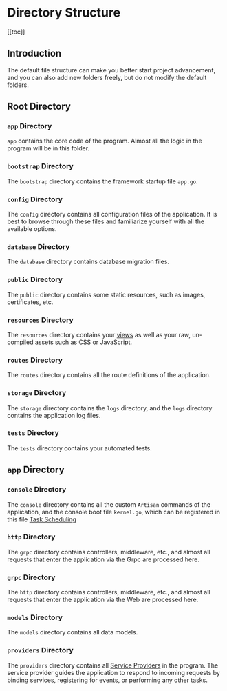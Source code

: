 # Directory Structure

[[toc]]

## Introduction

The default file structure can make you better start project advancement, and you can also add new folders freely, but
do not modify the default folders.

## Root Directory

### `app` Directory

`app` contains the core code of the program. Almost all the logic in the program will be in this folder.

### `bootstrap` Directory

The `bootstrap` directory contains the framework startup file `app.go`.

### `config` Directory

The `config` directory contains all configuration files of the application. It is best to browse through these files and
familiarize yourself with all the available options.

### `database` Directory

The `database` directory contains database migration files.

### `public` Directory

The `public` directory contains some static resources, such as images, certificates, etc.

### `resources` Directory

The `resources` directory contains your [views](../basic/views) as well as your raw, un-compiled assets such as
CSS or JavaScript.

### `routes` Directory

The `routes` directory contains all the route definitions of the application.

### `storage` Directory

The `storage` directory contains the `logs` directory, and the `logs` directory contains the application log files.

### `tests` Directory

The `tests` directory contains your automated tests.

## `app` Directory

### `console` Directory

The `console` directory contains all the custom `Artisan` commands of the application, and the console boot file
`kernel.go`, which can be registered in this file [Task Scheduling](../advanced/schedule)

### `http` Directory

The `grpc` directory contains controllers, middleware, etc., and almost all requests that enter the application via the
Grpc are processed here.

### `grpc` Directory

The `http` directory contains controllers, middleware, etc., and almost all requests that enter the application via the
Web are processed here.

### `models` Directory

The `models` directory contains all data models.

### `providers` Directory

The `providers` directory contains all [Service Providers](../foundation/providers) in the
program. The service provider guides the application to respond to incoming requests by binding services, registering
for events, or performing any other tasks.
